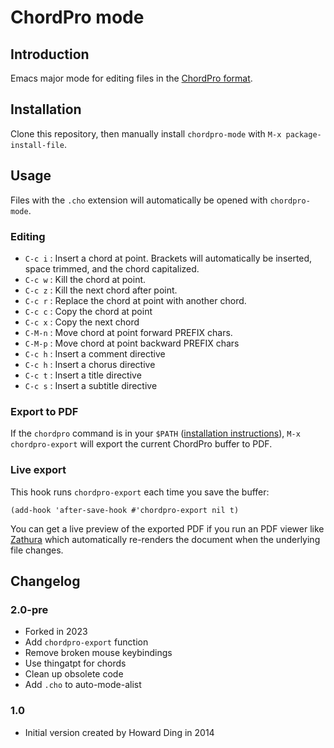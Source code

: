 # ChordPro mode

## Introduction

Emacs major mode for editing files in the [ChordPro
format](https://www.chordpro.org/chordpro/chordpro-introduction/).

## Installation

Clone this repository, then manually install `chordpro-mode` with `M-x
package-install-file`.

## Usage

Files with the `.cho` extension will automatically be opened with `chordpro-mode`.

### Editing

* `C-c i` : Insert a chord at point. Brackets will automatically be
  inserted, space trimmed, and the chord capitalized.
* `C-c w` : Kill the chord at point.
* `C-c z` : Kill the next chord after point.
* `C-c r` : Replace the chord at point with another chord.
* `C-c c` : Copy the chord at point
* `C-c x` : Copy the next chord
* `C-M-n` : Move chord at point forward PREFIX chars.
* `C-M-p` : Move chord at point backward PREFIX chars
* `C-c h` : Insert a comment directive
* `C-c h` : Insert a chorus directive
* `C-c t` : Insert a title directive
* `C-c s` : Insert a subtitle directive

### Export to PDF

If the `chordpro` command is in your `$PATH` ([installation
instructions](https://www.chordpro.org/chordpro/ChordPro-Installation.html)),
`M-x chordpro-export` will export the current ChordPro buffer to PDF.

### Live export

This hook runs `chordpro-export` each time you save the buffer:

```
(add-hook 'after-save-hook #'chordpro-export nil t)
```

You can get a live preview of the exported PDF if you run an PDF
viewer like [Zathura](https://pwmt.org/projects/zathura/) which
automatically re-renders the document when the underlying file
changes.

## Changelog

### 2.0-pre

- Forked in 2023
- Add `chordpro-export` function
- Remove broken mouse keybindings
- Use thingatpt for chords
- Clean up obsolete code
- Add `.cho` to auto-mode-alist

### 1.0

- Initial version created by Howard Ding in 2014
